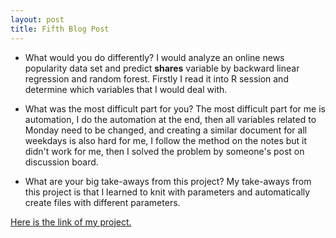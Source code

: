 ```yaml
---
layout: post
title: Fifth Blog Post
---
```




- What would you do differently?
I would analyze an online news popularity data set and predict **shares** variable by backward linear regression and random forest. Firstly I read it into R session and determine which variables that I would deal with.  

- What was the most difficult part for you?
The most difficult part for me is automation, I do the automation at the end, then all variables related to Monday need to be changed, and creating a similar document for all weekdays is also hard for me, I follow the method on the notes but it didn't work for me, then I solved the problem by someone's post on discussion board.  

- What are your big take-aways from this project?
My take-aways from this project is that I learned to knit with parameters and automatically create files with different parameters.  

[Here is the link of my project.](https://yxie27.github.io/Project2/)
